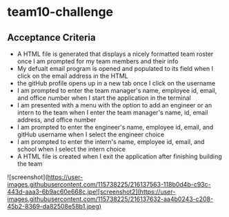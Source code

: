 # team10-challenge

## Acceptance Criteria
 - A HTML file is generated that displays a nicely formatted team roster once I 
am prompted for my team members and their info
- My defualt email program is opened and populated to its field when I click on
the email address in the HTML
- the gitHub profile opens up in a new tab once I click on the username
- I am prompted to enter the team manager's name, employee id, email, and 
office number when I start the application in the terminal
- I am presented with a menu with the option to add an engineer or an intern
to the team when I enter the team manager's name, id, email address, and office number
- I am prompted to enter the engineer's name, employee id, email, and gitHub username
 when I select the engineer choice
- I am prompted to enter the intern's name, employee id, email, and school when I select the
intern choice
- A HTML file is created when I exit the application after finishing building the team


![screenshot](https://user-images.githubusercontent.com/115738225/216137563-118b0d4b-c93c-443d-aaa3-6b9ac60e668c.jpe![screenshot2](https://user-images.githubusercontent.com/115738225/216137632-aa4b0243-c208-45b2-8369-da82508e58b1.jpeg)
